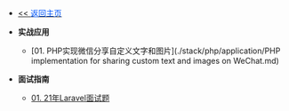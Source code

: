 <!-- ./_sidebar.md -->
- [<< <font color="#0056fd">返回主页</font>](/)

- **实战应用**
	- [01. PHP实现微信分享自定义文字和图片](./stack/php/application/PHP implementation for sharing custom text and images on WeChat.md)

- **面试指南**
	- [01. 21年Laravel面试题](./stack/php/php-interview-questions.md)